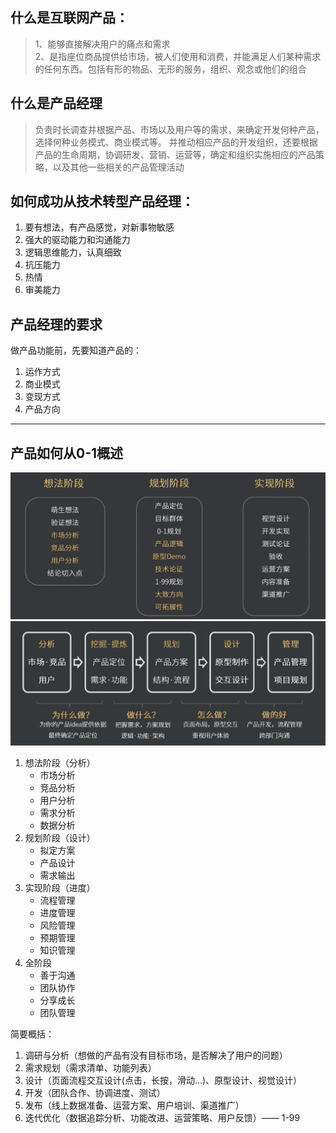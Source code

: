 ## 什么是互联网产品：
>1、能够直接解决用户的痛点和需求  
2、是指座位商品提供给市场，被人们使用和消费，并能满足人们某种需求的任何东西。包括有形的物品、无形的服务，组织、观念或他们的组合 


## 什么是产品经理
>负责时长调查并根据产品、市场以及用户等的需求，来确定开发何种产品，选择何种业务模式、商业模式等。
并推动相应产品的开发组织，还要根据产品的生命周期，协调研发、营销、运营等，确定和组织实施相应的产品策略，以及其他一些相关的产品管理活动


## 如何成功从技术转型产品经理：
1. 要有想法，有产品感觉，对新事物敏感 
2. 强大的驱动能力和沟通能力 
3. 逻辑思维能力，认真细致 
4. 抗压能力 
5. 热情 
6. 审美能力


## 产品经理的要求
做产品功能前，先要知道产品的：
1. 运作方式
2. 商业模式
3. 变现方式 
4. 产品方向

---

## 产品如何从0-1概述
![alt](images/1_1.png)
![alt](images/1_2.png)

1. 想法阶段（分析）
    - 市场分析
    - 竞品分析
    - 用户分析
    - 需求分析
    - 数据分析
2. 规划阶段（设计）
    - 拟定方案
    - 产品设计
    - 需求输出
3. 实现阶段（进度）
    - 流程管理
    - 进度管理
    - 风险管理
    - 预期管理
    - 知识管理
4. 全阶段
    - 善于沟通
    - 团队协作
    - 分享成长
    - 团队管理


简要概括：  
1. 调研与分析（想做的产品有没有目标市场，是否解决了用户的问题）
2. 需求规划（需求清单、功能列表）
3. 设计（页面流程交互设计(点击，长按，滑动...)、原型设计、视觉设计）
4. 开发（团队合作、协调进度、测试）
5. 发布（线上数据准备、运营方案、用户培训、渠道推广）
6. 迭代优化（数据追踪分析、功能改进、运营策略、用户反馈）—— 1-99













